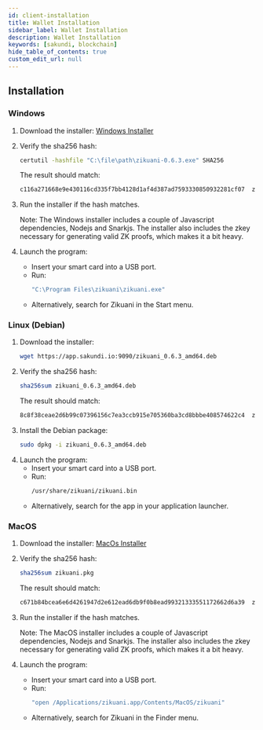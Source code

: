 ```yaml
---
id: client-installation
title: Wallet Installation
sidebar_label: Wallet Installation
description: Wallet Installation
keywords: [sakundi, blockchain]
hide_table_of_contents: true
custom_edit_url: null
---
```


## Installation

### Windows

1. Download the installer:
[Windows Installer](https://app.sakundi.io:9090/zikuani-0.6.3.exe)

2. Verify the sha256 hash:
    ```bash
    certutil -hashfile "C:\file\path\zikuani-0.6.3.exe" SHA256
    ```
    The result should match:
    ```bash
    c116a271668e9e430116cd335f7bb4128d1af4d387ad7593330850932281cf07  zikuani-0.6.3.exe
    ```
3. Run the installer if the hash matches.

    Note: The Windows installer includes a couple of Javascript dependencies, Nodejs and Snarkjs. The installer also includes the zkey necessary for generating valid ZK proofs, which makes it a bit heavy.

4. Launch the program: 
    * Insert your smart card into a USB port.
    * Run: 
        ```bash
        "C:\Program Files\zikuani\zikuani.exe"
        ```
    * Alternatively, search for Zikuani in the Start menu.

### Linux (Debian)

1. Download the installer:
    ```bash
    wget https://app.sakundi.io:9090/zikuani_0.6.3_amd64.deb
    ```
2. Verify the sha256 hash:
    ```bash
    sha256sum zikuani_0.6.3_amd64.deb
    ```
    The result should match:
    ```bash
    8c8f38ceae2d6b99c07396156c7ea3ccb915e705360ba3cd8bbbe408574622c4  zikuani_0.6.3_amd64.deb
    ```
3. Install the Debian package:
    ```bash
    sudo dpkg -i zikuani_0.6.3_amd64.deb
    ```
4. Launch the program:
    * Insert your smart card into a USB port.
    * Run: 
        ```bash
        /usr/share/zikuani/zikuani.bin
        ```
    * Alternatively, search for the app in your application launcher.
  
### MacOS

1. Download the installer:
[MacOs Installer](https://app.sakundi.io:9090/zikuani.pkg)

2. Verify the sha256 hash:
    ```bash
    sha256sum zikuani.pkg
    ```
    The result should match:
    ```bash
    c671b84bcea6e6d4261947d2e612ead6db9f0b8ead99321333551172662d6a39  zikuani.pkg
    ```
3. Run the installer if the hash matches.

    Note: The MacOS installer includes a couple of Javascript dependencies, Nodejs and Snarkjs. The installer also includes the zkey necessary for generating valid ZK proofs, which makes it a bit heavy.

4. Launch the program: 
    * Insert your smart card into a USB port.
    * Run: 
        ```bash
        "open /Applications/zikuani.app/Contents/MacOS/zikuani"
        ```
    * Alternatively, search for Zikuani in the Finder menu.
